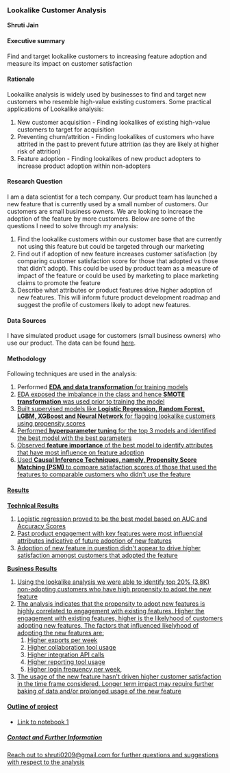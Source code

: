 ### Lookalike Customer Analysis 

**Shruti Jain**

#### Executive summary
Find and target lookalike customers to increasing feature adoption and measure its impact on customer satisfaction 

#### Rationale
Lookalike analysis is widely used by businesses to find and target new customers who resemble high-value existing customers. 
Some practical applications of Lookalike analysis: 
1. New customer acquisition - Finding lookalikes of existing high-value customers to target for acquisition
2. Preventing churn/attrition - Finding lookalikes of customers who have attrited in the past to prevent future attrition (as they are likely at higher risk of attrition)
3. Feature adoption - Finding lookalikes of new product adopters to increase product adoption within non-adopters 


#### Research Question
I am a data scientist for a tech company. Our product team has launched a new feature that is currently used by a small number of customers. Our customers are small business owners. We are looking to increase the adoption of the feature by more customers. Below are some of the questions I need to solve through my analysis:

1. Find the lookalike customers within our customer base that are currently not using this feature but could be targeted through our marketing
2. Find out if adoption of new feature increases customer satisfaction (by comparing customer satisfaction score for those that adopted vs those that didn't adopt). This could be used by product team as a measure of impact of the feature or could be used by marketing to place marketing claims to promote the feature
3. Describe what attributes or product features drive higher adoption of new features. This will inform future product development roadmap and suggest the profile of customers likely to adopt new features. 

#### Data Sources
I have simulated product usage for customers (small business owners) who use our product. The data can be found [here](https://github.com/shruti0209/LearnML_Capstone/tree/main/data). 

#### Methodology
Following techniques are used in the analysis: 
1. Performed <u>**EDA and data transformation**<u> for training models 
2. EDA exposed the imbalance in the class and hence <u>**SMOTE transformation**<u> was used prior to training the model 
3. Built supervised models like <u>**Logistic Regression, Random Forest, LGBM, XGBoost and Neural Network**<u> for flagging lookalike customers using propensity scores
4. Performed <u>**hyperparameter tuning**<u> for the top 3 models and identified the best model with the best parameters 
5. Observed <u>**feature importance**<u> of the best model to identify attributes that have most influence on feature adoption 
6. Used <u>**Causal Inference Techniques, namely, Propensity Score Matching (PSM)** <u> to compare satisfaction scores of those that used the features to comparable customers who didn't use the feature 

#### Results
**Technical Results**
1. Logistic regression proved to be the best model based on AUC and Accuracy Scores
2. Past product engagement with key features were most influencial attributes indicative of future adoption of new features
3. Adoption of new feature in question didn't appear to drive higher satisfaction amongst customers that adopted the feature

**Business Results**
1. Using the lookalike analysis we were able to identify top 20% (3.8K) non-adopting customers who have high propensity to adopt the new feature
2. The analysis indicates that the propensity to adopt new features is highly correlated to engagement with existing features. Higher the engagement with existing features, higher is the likelyhood of customers adopting new features. The factors that influenced likelyhood of adopting the new features are:
    1. Higher exports per week
    2. Higher collaboration tool usage
    3. Higher integration API calls
    4. Higher reporting tool usage
    5. Higher login frequency per week, 
3. The usage of the new feature hasn't driven higher customer satisfaction in the time frame considered. Longer term impact may require further baking of data and/or prolonged usage of the new feature  


#### Outline of project

- [Link to notebook 1](https://github.com/shruti0209/LearnML_Capstone/blob/main/Lookalike_Analysis.ipynb) 


##### Contact and Further Information
Reach out to shruti0209@gmail.com for further questions and suggestions with respect to the analysis 

